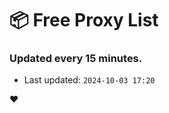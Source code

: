 # :package: Free Proxy List
### Updated every 15 minutes.

- Last updated: `2024-10-03 17:20`

:heart:
